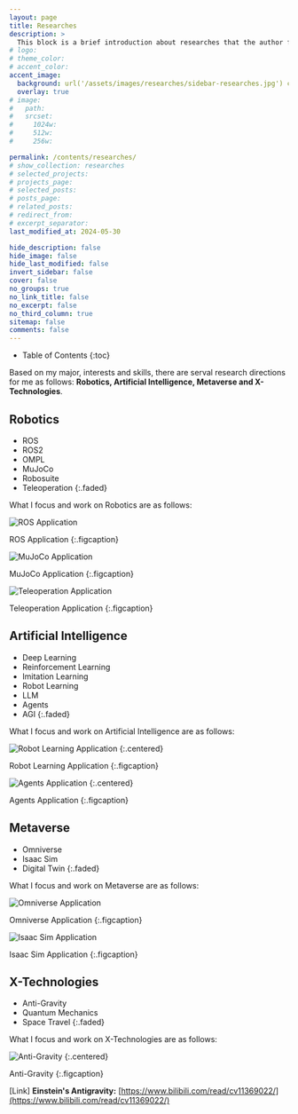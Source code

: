 ```yaml
---
layout: page
title: Researches
description: >
  This block is a brief introduction about researches that the author focuses on.
# logo:
# theme_color:
# accent_color:
accent_image:
  background: url('/assets/images/researches/sidebar-researches.jpg') center/cover
  overlay: true
# image:
#   path:
#   srcset:
#     1024w:
#     512w:
#     256w:

permalink: /contents/researches/
# show_collection: researches
# selected_projects:
# projects_page:
# selected_posts:
# posts_page:
# related_posts:
# redirect_from:
# excerpt_separator:
last_modified_at: 2024-05-30

hide_description: false
hide_image: false
hide_last_modified: false
invert_sidebar: false
cover: false
no_groups: true
no_link_title: false
no_excerpt: false
no_third_column: true
sitemap: false
comments: false
---
```

- Table of Contents
  {:toc}

Based on my major, interests and skills, there are serval research directions for me as follows: **Robotics, Artificial Intelligence, Metaverse and X-Technologies**.

## Robotics

- ROS
- ROS2
- OMPL
- MuJoCo
- Robosuite
- Teleoperation
  {:.faded}

What I focus and work on Robotics are as follows:

![ROS Application](/assets/images/researches/ros-application.png)

ROS Application
{:.figcaption}

![MuJoCo Application](/assets/images/researches/mujoco-application.png)

MuJoCo Application
{:.figcaption}

![Teleoperation Application](/assets/images/researches/teleoperation-application.png)

Teleoperation Application
{:.figcaption}

## Artificial Intelligence

- Deep Learning
- Reinforcement Learning
- Imitation Learning
- Robot Learning
- LLM
- Agents
- AGI
  {:.faded}

What I focus and work on Artificial Intelligence are as follows:

![Robot Learning Application](/assets/images/researches/robot-learning-application.png)
{:.centered}

Robot Learning Application
{:.figcaption}

![Agents Application](/assets/images/researches/agents-application.png)
{:.centered}

Agents Application
{:.figcaption}

## Metaverse

- Omniverse
- Isaac Sim
- Digital Twin
  {:.faded}

What I focus and work on Metaverse are as follows:

![Omniverse Application](/assets/images/researches/omniverse-application.png)

Omniverse Application
{:.figcaption}

![Isaac Sim Application](/assets/images/researches/isaac-sim-application.png)

Isaac Sim Application
{:.figcaption}

## X-Technologies

- Anti-Gravity
- Quantum Mechanics
- Space Travel
  {:.faded}

What I focus and work on X-Technologies are as follows:

![Anti-Gravity](/assets/images/researches/anti-gravity.png)
{:.centered}

Anti-Gravity
{:.figcaption}

[Link] **Einstein's Antigravity:** [https://www.bilibili.com/read/cv11369022/](https://www.bilibili.com/read/cv11369022/)
